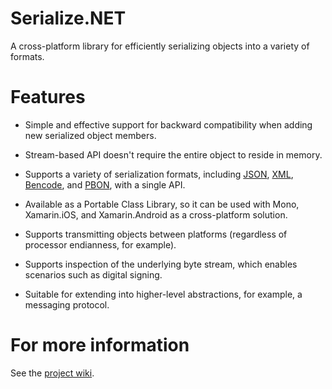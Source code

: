 Serialize.NET
=============

A cross-platform library for efficiently serializing objects into a variety of formats.

Features
========

* Simple and effective support for backward compatibility when adding new serialized object members.

* Stream-based API doesn't require the entire object to reside in memory.

* Supports a variety of serialization formats, including [JSON](http://json.org), [XML](http://en.wikipedia.org/wiki/XML), [Bencode](http://en.wikipedia.org/wiki/Bencode), and [PBON](http://pbon.info), with a single API.

* Available as a Portable Class Library, so it can be used with Mono, Xamarin.iOS, and Xamarin.Android as a cross-platform solution.

* Supports transmitting objects between platforms (regardless of processor endianness, for example).

* Supports inspection of the underlying byte stream, which enables scenarios such as digital signing.

* Suitable for extending into higher-level abstractions, for example, a messaging protocol.

For more information
====================

See the [project wiki](https://github.com/hotchaipro/serialize.net/wiki).
